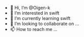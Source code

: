 - 👋 Hi, I’m @Oigen-k
- 👀 I’m interested in swift
- 🌱 I’m currently learning swift
- 💞️ I’m looking to collaborate on ...
- 📫 How to reach me ...

<!---
Oigen-k/Oigen-k is a ✨ special ✨ repository because its `README.md` (this file) appears on your GitHub profile.
You can click the Preview link to take a look at your changes.
--->
